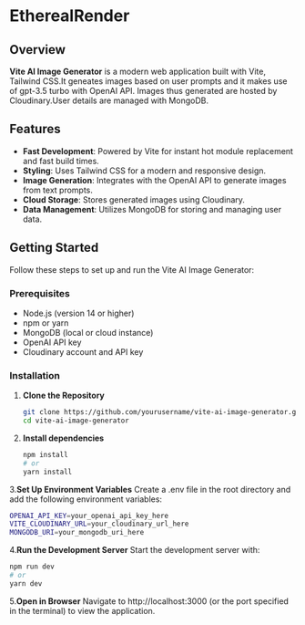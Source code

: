 # EtherealRender

## Overview

**Vite AI Image Generator** is a modern web application built with Vite, Tailwind CSS.It geneates images based on user prompts and it makes use of gpt-3.5 turbo with OpenAI API. Images thus generated are hosted by Cloudinary.User details are managed with MongoDB.

## Features

- **Fast Development**: Powered by Vite for instant hot module replacement and fast build times.
- **Styling**: Uses Tailwind CSS for a modern and responsive design.
- **Image Generation**: Integrates with the OpenAI API to generate images from text prompts.
- **Cloud Storage**: Stores generated images using Cloudinary.
- **Data Management**: Utilizes MongoDB for storing and managing user data.

## Getting Started

Follow these steps to set up and run the Vite AI Image Generator:

### Prerequisites

- Node.js (version 14 or higher)
- npm or yarn
- MongoDB (local or cloud instance)
- OpenAI API key
- Cloudinary account and API key

### Installation

1. **Clone the Repository**
   ```bash
   git clone https://github.com/yourusername/vite-ai-image-generator.git
   cd vite-ai-image-generator
   ```
2. **Install dependencies**
   ```bash
   npm install
   # or
   yarn install
   ```
3.**Set Up Environment Variables**
Create a .env file in the root directory and add the following environment variables:
   ```bash
   OPENAI_API_KEY=your_openai_api_key_here
   VITE_CLOUDINARY_URL=your_cloudinary_url_here
   MONGODB_URI=your_mongodb_uri_here
   ```
4.**Run the Development Server**
Start the development server with:
   ```bash
   npm run dev
   # or
   yarn dev
   ```
5.**Open in Browser**
Navigate to http://localhost:3000 (or the port specified in the terminal) to view the application.

